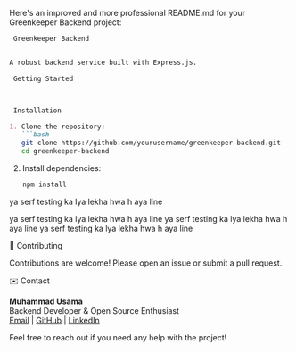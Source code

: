 Here's an improved and more professional README.md for your Greenkeeper Backend project:

```markdown
 Greenkeeper Backend


A robust backend service built with Express.js.

 Getting Started



 Installation

1. Clone the repository:
   ```bash
   git clone https://github.com/yourusername/greenkeeper-backend.git
   cd greenkeeper-backend
   ```

2. Install dependencies:
   ```bash
   npm install
   ```

ya serf testing ka lya lekha hwa h aya line

ya serf testing ka lya lekha hwa h aya line
ya serf testing ka lya lekha hwa h aya line
ya serf testing ka lya lekha hwa h aya line

🤝 Contributing

Contributions are welcome! Please open an issue or submit a pull request.

 ✉️ Contact

**Muhammad Usama**  
Backend Developer & Open Source Enthusiast  
[Email](usamakj47@gmail.com) | [GitHub](https://github.com/usamakj) | [LinkedIn](https://www.linkedin.com/in/muhammad-usama-balti-3aa0a0257)

Feel free to reach out if you need any help with the project!
```

